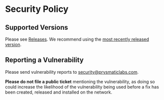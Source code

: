 # Security Policy

## Supported Versions

Please see [Releases](https://github.com/prysmaticlabs/prysm-web-ui/releases/). We recommend using the [most recently released version](https://github.com/prysmaticlabs/prysm-web-ui/releases/latest).

## Reporting a Vulnerability

Please send vulnerability reports to security@prysmaticlabs.com.

**Please do not file a public ticket** mentioning the vulnerability, as doing so could increase the likelihood of the vulnerability being used before a fix has been created, released and installed on the network.
